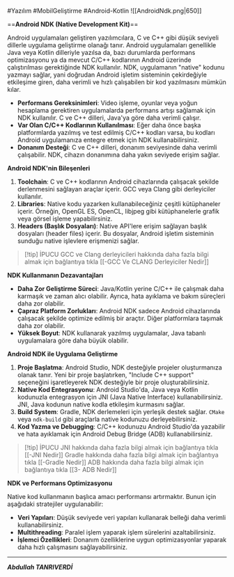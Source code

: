 #Yazılım #MobilGeliştirme #Android-Kotlin 
![[AndroidNdk.png|650]]

==**Android NDK (Native Development Kit)**==

Android uygulamaları geliştiren yazılımcılara, C ve C++ gibi düşük seviyeli dillerle uygulama geliştirme olanağı tanır. Android uygulamaları genellikle Java veya Kotlin dilleriyle yazılsa da, bazı durumlarda performans optimizasyonu ya da mevcut C/C++ kodlarının Android üzerinde çalıştırılması gerektiğinde NDK kullanılır. NDK, uygulamanın "native" kodunu yazmayı sağlar, yani doğrudan Android işletim sisteminin çekirdeğiyle etkileşime giren, daha verimli ve hızlı çalışabilen bir kod yazılmasını mümkün kılar.

- **Performans Gereksinimleri**: Video işleme, oyunlar veya yoğun hesaplama gerektiren uygulamalarda performans artışı sağlamak için NDK kullanılır. C ve C++ dilleri, Java'ya göre daha verimli çalışır.
- **Var Olan C/C++ Kodlarının Kullanılması**: Eğer daha önce başka platformlarda yazılmış ve test edilmiş C/C++ kodları varsa, bu kodları Android uygulamanıza entegre etmek için NDK kullanabilirsiniz.
- **Donanım Desteği**: C ve C++ dilleri, donanım seviyesinde daha verimli çalışabilir. NDK, cihazın donanımına daha yakın seviyede erişim sağlar.



**Android NDK'nin Bileşenleri**

1. **Toolchain**: C ve C++ kodlarının Android cihazlarında çalışacak şekilde derlenmesini sağlayan araçlar içerir. GCC veya Clang gibi derleyiciler kullanılır.
2. **Libraries**: Native kodu yazarken kullanabileceğiniz çeşitli kütüphaneler içerir. Örneğin, OpenGL ES, OpenCL, libjpeg gibi kütüphanelerle grafik veya görsel işleme yapabilirsiniz.
3. **Headers (Başlık Dosyaları)**: Native API'lere erişim sağlayan başlık dosyaları (header files) içerir. Bu dosyalar, Android işletim sisteminin sunduğu native işlevlere erişmenizi sağlar.


> [!tip] İPUCU
> GCC ve Clang derleyicileri hakkında daha fazla bilgi almak için bağlantıya tıkla  [[-GCC Ve CLANG Derleyiciler Nedir]]


**NDK Kullanmanın Dezavantajları**

- **Daha Zor Geliştirme Süreci**: Java/Kotlin yerine C/C++ ile çalışmak daha karmaşık ve zaman alıcı olabilir. Ayrıca, hata ayıklama ve bakım süreçleri daha zor olabilir.
- **Çapraz Platform Zorlukları**: Android NDK sadece Android cihazlarında çalışacak şekilde optimize edilmiş bir araçtır. Diğer platformlara taşımak daha zor olabilir.
- **Yüksek Boyut**: NDK kullanarak yazılmış uygulamalar, Java tabanlı uygulamalara göre daha büyük olabilir.



**Android NDK ile Uygulama Geliştirme**

1. **Proje Başlatma**: Android Studio, NDK desteğiyle projeler oluşturmanıza olanak tanır. Yeni bir proje başlatırken, "Include C++ support" seçeneğini işaretleyerek NDK desteğiyle bir proje oluşturabilirsiniz.
2. **Native Kod Entegrasyonu**: Android Studio'da, Java veya Kotlin kodunuzla entegrasyon için JNI (Java Native Interface) kullanabilirsiniz. JNI, Java kodunun native kodla etkileşim kurmasını sağlar.
3. **Build System**: Gradle, NDK derlemeleri için yerleşik destek sağlar. `CMake` veya `ndk-build` gibi araçlarla native kodunuzu derleyebilirsiniz.
4. **Kod Yazma ve Debugging**: C/C++ kodunuzu Android Studio'da yazabilir ve hata ayıklamak için Android Debug Bridge (ADB) kullanabilirsiniz.


> [!tip] İPUCU
> JNI hakkında daha fazla bilgi almak için bağlantıya tıkla [[-JNI Nedir]]
> Gradle hakkında daha fazla bilgi almak için bağlantıya tıkla [[-Gradle Nedir]]
> ADB hakkında daha fazla bilgi almak için bağlantıya tıkla [[3- ADB Nedir]]
> 


**NDK ve Performans Optimizasyonu**

Native kod kullanmanın başlıca amacı performansı artırmaktır. Bunun için aşağıdaki stratejiler uygulanabilir:

- **Veri Yapıları**: Düşük seviyede veri yapıları kullanarak belleği daha verimli kullanabilirsiniz.
- **Multithreading**: Paralel işlem yaparak işlem sürelerini azaltabilirsiniz.
- **İşlemci Özellikleri**: Donanım özelliklerine uygun optimizasyonlar yaparak daha hızlı çalışmasını sağlayabilirsiniz.
****

***Abdullah TANRIVERDİ***